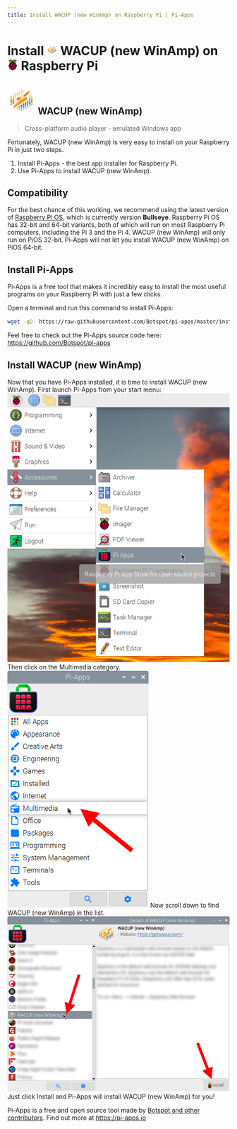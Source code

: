 ```yaml
---
title: Install WACUP (new WinAmp) on Raspberry Pi | Pi-Apps
---
```

<div class="simple-install-content content">

# Install <img src="/img/app-icons/WACUP (new WinAmp)/icon-64.png" height=24> WACUP (new WinAmp) on <img src=/img/other-icons/raspberrypi-icon.svg height=24> Raspberry Pi

## <img src="/img/app-icons/WACUP (new WinAmp)/icon-64.png"> WACUP (new WinAmp)
> Cross-platform audio player - emulated Windows app

Fortunately, WACUP (new WinAmp) is very easy to install on your Raspberry Pi in just two steps.
1. Install Pi-Apps - the best app installer for Raspberry Pi.
2. Use Pi-Apps to install WACUP (new WinAmp).
</div>
<div class="simple-install-content content">

## Compatibility
For the best chance of this working, we recommend using the latest version of [Raspberry Pi OS](https://www.raspberrypi.com/software/), which is currently version **Bullseye**.
Raspberry Pi OS has 32-bit and 64-bit variants, both of which will run on most Raspberry Pi computers, including the Pi 3 and the Pi 4.
WACUP (new WinAmp) will only run on PiOS 32-bit. Pi-Apps will not let you install WACUP (new WinAmp) on PiOS 64-bit.
</div>
<div class="simple-install-content content">

## Install Pi-Apps

Pi-Apps is a free tool that makes it incredibly easy to install the most useful programs on your Raspberry Pi with just a few clicks.

Open a terminal and run this command to install Pi-Apps:
```bash
wget -qO- https://raw.githubusercontent.com/Botspot/pi-apps/master/install | bash
```
Feel free to check out the Pi-Apps source code here: https://github.com/Botspot/pi-apps
</div>
<div class="simple-install-content content">

## Install WACUP (new WinAmp)

Now that you have Pi-Apps installed, it is time to install WACUP (new WinAmp).
First launch Pi-Apps from your start menu:
<img src="/img/start-menu.png">
Then click on the Multimedia category.
<img src="/img/category-selections/Multimedia.png">
Now scroll down to find WACUP (new WinAmp) in the list.
<img src="/img/app-icons/WACUP (new WinAmp)/app-selection.png">
Just click Install and Pi-Apps will install WACUP (new WinAmp) for you!
</div>
<div class="simple-install-content content">

Pi-Apps is a free and open source tool made by [Botspot and other contributors](/about/#contributors). Find out more at https://pi-apps.io
</div>
